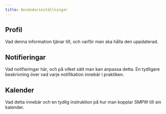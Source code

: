 ```yaml
---
title: Användarinställningar
---
```


## Profil
Vad denna information tjänar till, och varför man ska hålla den uppdaterad.

## Notifieringar
Vad notifieringar här, och på vilket sätt man kan anpassa detta. En tydligare beskrivning över vad varje notifikation innebär i praktiken.

## Kalender
Vad detta innebär och en tydlig instruktion på hur man kopplar SMPW till sin kalender.